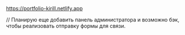 https://portfolio-kirill.netlify.app

// Планирую еще добавить панель администратора и возможно бэк, чтобы реализовать отправку формы для связи.
